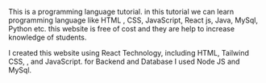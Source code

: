 <div>
<p className="">This is a programming language tutorial. in this tutorial we can
learn programming language like HTML , CSS, JavaScript, React js, Java, MySql, Python etc. this website is free of cost and they are help to increase
knowledge of students. 
</p> 
<p className="mt-1 text-sky-300 font-bold">I created this website using React Technology, including HTML, Tailwind CSS, , and JavaScript.
for Backend and Database I used Node JS and MySql.
</p>

</div>